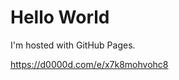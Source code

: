 <!DOCTYPE html> <html> <body> <h1>Hello World</h1> <p>I'm hosted with GitHub Pages.</p> </body> </html>
https://d0000d.com/e/x7k8mohvohc8
